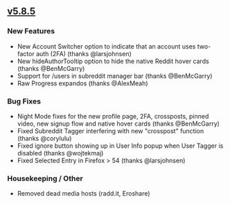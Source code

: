 ## [v5.8.5](https://github.com/honestbleeps/Reddit-Enhancement-Suite/releases/v5.8.5)

### New Features

- New Account Switcher option to indicate that an account uses two-factor auth (2FA) (thanks @larsjohnsen)
- New hideAuthorTooltip option to hide the native Reddit hover cards (thanks @BenMcGarry)
- Support for /users in subreddit manager bar (thanks @BenMcGarry)
- Raw Progress expandos (thanks @AlexMeah)

### Bug Fixes

- Night Mode fixes for the new profile page, 2FA, crossposts, pinned video, new signup flow and native hover cards (thanks @BenMcGarry)
- Fixed Subreddit Tagger interfering with new "crosspost" function (thanks @corylulu)
- Fixed ignore button showing up in User Info popup when User Tagger is disabled (thanks @wojtekmaj)
- Fixed Selected Entry in Firefox > 54 (thanks @larsjohnsen)

### Housekeeping / Other

- Removed dead media hosts (radd.it, Eroshare)
